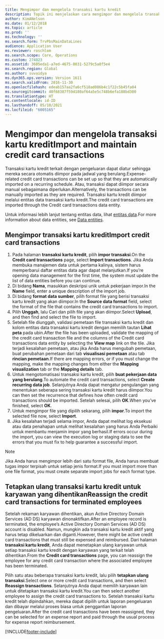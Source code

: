 ```yaml
---
title: Mengimpor dan mengelola transaksi kartu kredit
description: Topik ini menjelaskan cara mengimpor dan mengelola transaksi kartu kredit terkait pengeluaran. Transaksi ini dapat diatur sehingga mereka secara otomatis diimpor pada jadwal berulang, atau mereka dapat secara manual diimpor sebagaimana diperlukan.
author: KimANelson
ms.date: 01/12/2018
ms.topic: article
ms.prod: ''
ms.technology: ''
ms.search.form: TrvPbsMainDataLines
audience: Application User
ms.reviewer: roschlom
ms.search.scope: Core, Operations
ms.custom: 274023
ms.assetid: 3605eda1-a7ed-4675-8031-5279c5a8f5e4
ms.search.region: Global
ms.author: suvaidya
ms.dyn365.ops.version: Version 1611
ms.search.validFrom: 2016-11-30
ms.openlocfilehash: edeab157aa2fa6cf518ad086b4c1f22c5b45fa04
ms.sourcegitcommit: 40f68387f594180af64a5e5c748b6efa188bd300
ms.translationtype: HT
ms.contentlocale: id-ID
ms.lasthandoff: 05/10/2021
ms.locfileid: "6005165"
---
```

# <a name="import-and-maintain-credit-card-transactions"></a><span data-ttu-id="66f55-104">Mengimpor dan mengelola transaksi kartu kredit</span><span class="sxs-lookup"><span data-stu-id="66f55-104">Import and maintain credit card transactions</span></span>

<span data-ttu-id="66f55-105">Transaksi kartu kredit terkait dengan pengeluaran dapat diatur sehingga mereka secara otomatis diimpor pada jadwal yang berulang.</span><span class="sxs-lookup"><span data-stu-id="66f55-105">Expense-related credit card transactions can be set up so that they are automatically imported on a recurring schedule.</span></span> <span data-ttu-id="66f55-106">Atau, transaksi dapat diimpor secara manual sebagaimana diperlukan.</span><span class="sxs-lookup"><span data-stu-id="66f55-106">Alternatively, the transactions can be manually imported as they are required.</span></span> <span data-ttu-id="66f55-107">Transaksi kartu kredit diimpor melalui entitas data transaksi kartu kredit.</span><span class="sxs-lookup"><span data-stu-id="66f55-107">The credit card transactions are imported through the Credit card transactions data entity.</span></span>

<span data-ttu-id="66f55-108">Untuk informasi lebih lanjut tentang entitas data, lihat [entitas data](/dynamics365/fin-ops-core/dev-itpro/data-entities/data-entities).</span><span class="sxs-lookup"><span data-stu-id="66f55-108">For more information about data entities, see [Data entities](/dynamics365/fin-ops-core/dev-itpro/data-entities/data-entities).</span></span>

## <a name="import-credit-card-transactions"></a><span data-ttu-id="66f55-109">Mengimpor transaksi kartu kredit</span><span class="sxs-lookup"><span data-stu-id="66f55-109">Import credit card transactions</span></span>

1. <span data-ttu-id="66f55-110">Pada halaman **transaksi kartu kredit**, pilih **impor transaksi**.</span><span class="sxs-lookup"><span data-stu-id="66f55-110">On the **Credit card transactions** page, select **Import transactions**.</span></span> <span data-ttu-id="66f55-111">Jika Anda membuka manajemen data untuk pertama kalinya, sistem harus memperbarui daftar entitas data agar dapat melanjutkan.</span><span class="sxs-lookup"><span data-stu-id="66f55-111">If you’re opening data management for the first time, the system must update the list of data entities before you can continue.</span></span>
2. <span data-ttu-id="66f55-112">Di bidang **Nama**, masukkan deskripsi unik untuk pekerjaan impor.</span><span class="sxs-lookup"><span data-stu-id="66f55-112">In the **Name** field, enter a unique description of the import job.</span></span>
3. <span data-ttu-id="66f55-113">Di bidang **format data sumber**, pilih format file yang berisi transaksi kartu kredit yang akan diimpor.</span><span class="sxs-lookup"><span data-stu-id="66f55-113">In the **Source data format** field, select the format of the file that contains the credit card transactions to import.</span></span>
4. <span data-ttu-id="66f55-114">Pilih **Unggah**, lalu Cari dan pilih file yang akan diimpor.</span><span class="sxs-lookup"><span data-stu-id="66f55-114">Select **Upload**, and then find and select the file to import.</span></span>
5. <span data-ttu-id="66f55-115">Setelah file diunggah, validasi pemetaan file transaksi kartu kredit dan kolom entitas data transaksi kartu kredit dengan memilih tautan **Lihat peta** pada ubin.</span><span class="sxs-lookup"><span data-stu-id="66f55-115">After the file has been uploaded, validate the mapping of the credit card transaction file and the columns of the Credit card transactions data entity by selecting the **View map** link on the tile.</span></span> <span data-ttu-id="66f55-116">Jika terjadi kesalahan pemetaan, atau jika Anda harus mengubah pemetaan, buat perubahan pemetaan dari tab **visualisasi pemetaan** atau tab **rincian pemetaan**.</span><span class="sxs-lookup"><span data-stu-id="66f55-116">If there are mapping errors, or if you must change the mapping, make the mapping changes from either the **Mapping visualization** tab or the **Mapping details** tab.</span></span>
6. <span data-ttu-id="66f55-117">Untuk mengotomatisasi transaksi kartu kredit, pilih **buat pekerjaan data yang berulang**.</span><span class="sxs-lookup"><span data-stu-id="66f55-117">To automate the credit card transactions, select **Create recurring data job**.</span></span> <span data-ttu-id="66f55-118">Selanjutnya Anda dapat mengatur pengulangan yang menentukan seberapa sering transaksi kartu kredit harus diimpor.</span><span class="sxs-lookup"><span data-stu-id="66f55-118">You can then set the recurrence that defines how often credit card transactions should be imported.</span></span> <span data-ttu-id="66f55-119">Setelah selesai, pilih **OK**.</span><span class="sxs-lookup"><span data-stu-id="66f55-119">When you’ve finished, select **OK**.</span></span>
7. <span data-ttu-id="66f55-120">Untuk mengimpor file yang dipilih sekarang, pilih **impor**.</span><span class="sxs-lookup"><span data-stu-id="66f55-120">To import the selected file now, select **Import**.</span></span>
8. <span data-ttu-id="66f55-121">Jika kesalahan terjadi selama impor, Anda dapat melihat log eksekusi atau data penahapan untuk melihat kesalahan yang harus Anda Perbaiki untuk membantu menjamin impor yang berhasil.</span><span class="sxs-lookup"><span data-stu-id="66f55-121">If errors occur during the import, you can view the execution log or staging data to see the errors that you must fix to help guarantee a successful import.</span></span>

> [!NOTE]
> <span data-ttu-id="66f55-122">Jika Anda harus mengimpor lebih dari satu format file, Anda harus membuat tugas impor terpisah untuk setiap jenis format.</span><span class="sxs-lookup"><span data-stu-id="66f55-122">If you must import more than one file format, you must create separate import jobs for each format type.</span></span>

## <a name="reassign-the-credit-card-transactions-for-terminated-employees"></a><span data-ttu-id="66f55-123">Tetapkan ulang transaksi kartu kredit untuk karyawan yang dihentikan</span><span class="sxs-lookup"><span data-stu-id="66f55-123">Reassign the credit card transactions for terminated employees</span></span>

<span data-ttu-id="66f55-124">Setelah rekaman karyawan dihentikan, akun Active Directory Domain Services (AD DS) karyawan dinonaktifkan.</span><span class="sxs-lookup"><span data-stu-id="66f55-124">After an employee record is terminated, the employee’s Active Directory Domain Services (AD DS) account is disabled.</span></span> <span data-ttu-id="66f55-125">Namun, mungkin ada transaksi kartu kredit aktif yang harus tetap dikeluarkan dan diganti.</span><span class="sxs-lookup"><span data-stu-id="66f55-125">However, there might be active credit card transactions that must still be expensed and reimbursed.</span></span> <span data-ttu-id="66f55-126">Dari halaman **transaksi kartu kredit**, Anda dapat menetapkan ulang karyawan untuk setiap transaksi kartu kredit dengan karyawan yang terkait telah dihentikan.</span><span class="sxs-lookup"><span data-stu-id="66f55-126">From the **Credit card transactions** page, you can reassign the employee for any credit card transaction where the associated employee has been terminated.</span></span>

<span data-ttu-id="66f55-127">Pilih satu atau beberapa transaksi kartu kredit, lalu pilih **tetapkan ulang transaksi**.</span><span class="sxs-lookup"><span data-stu-id="66f55-127">Select one or more credit card transactions, and then select **Reassign transactions**.</span></span> <span data-ttu-id="66f55-128">Selanjutnya Anda dapat memilih karyawan lain untuk ditetapkan transaksi kartu kredit.</span><span class="sxs-lookup"><span data-stu-id="66f55-128">You can then select another employee to assign the credit card transactions to.</span></span> <span data-ttu-id="66f55-129">Setelah transaksi kartu kredit telah dipindahkan, mereka dapat dipilih untuk laporan pengeluaran dan dibayar melalui proses biasa untuk penggantian laporan pengeluaran.</span><span class="sxs-lookup"><span data-stu-id="66f55-129">After the credit card transactions have been reassigned, they can be selected for an expense report and paid through the usual process for expense report reimbursement.</span></span>


[!INCLUDE[footer-include](../includes/footer-banner.md)]